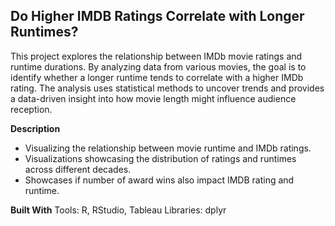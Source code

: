 ## Do Higher IMDB Ratings Correlate with Longer Runtimes?
This project explores the relationship between IMDb movie ratings and runtime durations. By analyzing data from various movies, the goal is to identify whether a longer runtime tends to correlate with a higher IMDb rating. The analysis uses statistical methods to uncover trends and provides a data-driven insight into how movie length might influence audience reception.

**Description**
- Visualizing the relationship between movie runtime and IMDb ratings.
- Visualizations showcasing the distribution of ratings and runtimes across different decades.
- Showcases if number of award wins also impact IMDB rating and runtime.

**Built With**
Tools: R, RStudio, Tableau
Libraries: dplyr
